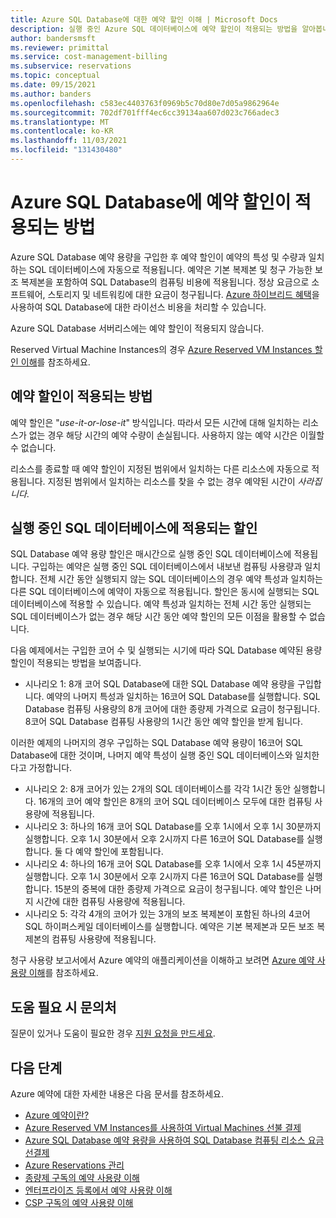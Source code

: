 ```yaml
---
title: Azure SQL Database에 대한 예약 할인 이해 | Microsoft Docs
description: 실행 중인 Azure SQL 데이터베이스에 예약 할인이 적용되는 방법을 알아봅니다. 이러한 데이터베이스에는 시간 단위로 할인이 적용됩니다.
author: bandersmsft
ms.reviewer: primittal
ms.service: cost-management-billing
ms.subservice: reservations
ms.topic: conceptual
ms.date: 09/15/2021
ms.author: banders
ms.openlocfilehash: c583ec4403763f0969b5c70d80e7d05a9862964e
ms.sourcegitcommit: 702df701fff4ec6cc39134aa607d023c766adec3
ms.translationtype: MT
ms.contentlocale: ko-KR
ms.lasthandoff: 11/03/2021
ms.locfileid: "131430480"
---
```

# <a name="how-a-reservation-discount-is-applied-to-azure-sql-database"></a>Azure SQL Database에 예약 할인이 적용되는 방법

Azure SQL Database 예약 용량을 구입한 후 예약 할인이 예약의 특성 및 수량과 일치하는 SQL 데이터베이스에 자동으로 적용됩니다. 예약은 기본 복제본 및 청구 가능한 보조 복제본을 포함하여 SQL Database의 컴퓨팅 비용에 적용됩니다. 정상 요금으로 소프트웨어, 스토리지 및 네트워킹에 대한 요금이 청구됩니다. [Azure 하이브리드 혜택](https://azure.microsoft.com/pricing/hybrid-benefit/)을 사용하여 SQL Database에 대한 라이선스 비용을 처리할 수 있습니다.

Azure SQL Database 서버리스에는 예약 할인이 적용되지 않습니다.

Reserved Virtual Machine Instances의 경우 [Azure Reserved VM Instances 할인 이해](../manage/understand-vm-reservation-charges.md)를 참조하세요.

## <a name="how-reservation-discount-is-applied"></a>예약 할인이 적용되는 방법

예약 할인은 "*use-it-or-lose-it*" 방식입니다. 따라서 모든 시간에 대해 일치하는 리소스가 없는 경우 해당 시간의 예약 수량이 손실됩니다. 사용하지 않는 예약 시간은 이월할 수 없습니다.

리소스를 종료할 때 예약 할인이 지정된 범위에서 일치하는 다른 리소스에 자동으로 적용됩니다. 지정된 범위에서 일치하는 리소스를 찾을 수 없는 경우 예약된 시간이 *사라집니다*.

## <a name="discount-applied-to-running-sql-databases"></a>실행 중인 SQL 데이터베이스에 적용되는 할인

SQL Database 예약 용량 할인은 매시간으로 실행 중인 SQL 데이터베이스에 적용됩니다. 구입하는 예약은 실행 중인 SQL 데이터베이스에서 내보낸 컴퓨팅 사용량과 일치합니다. 전체 시간 동안 실행되지 않는 SQL 데이터베이스의 경우 예약 특성과 일치하는 다른 SQL 데이터베이스에 예약이 자동으로 적용됩니다. 할인은 동시에 실행되는 SQL 데이터베이스에 적용할 수 있습니다. 예약 특성과 일치하는 전체 시간 동안 실행되는 SQL 데이터베이스가 없는 경우 해당 시간 동안 예약 할인의 모든 이점을 활용할 수 없습니다.

다음 예제에서는 구입한 코어 수 및 실행되는 시기에 따라 SQL Database 예약된 용량 할인이 적용되는 방법을 보여줍니다.

- 시나리오 1: 8개 코어 SQL Database에 대한 SQL Database 예약 용량을 구입합니다. 예약의 나머지 특성과 일치하는 16코어 SQL Database를 실행합니다. SQL Database 컴퓨팅 사용량의 8개 코어에 대한 종량제 가격으로 요금이 청구됩니다. 8코어 SQL Database 컴퓨팅 사용량의 1시간 동안 예약 할인을 받게 됩니다.

이러한 예제의 나머지의 경우 구입하는 SQL Database 예약 용량이 16코어 SQL Database에 대한 것이며, 나머지 예약 특성이 실행 중인 SQL 데이터베이스와 일치한다고 가정합니다.

- 시나리오 2: 8개 코어가 있는 2개의 SQL 데이터베이스를 각각 1시간 동안 실행합니다. 16개의 코어 예약 할인은 8개의 코어 SQL 데이터베이스 모두에 대한 컴퓨팅 사용량에 적용됩니다.
- 시나리오 3: 하나의 16개 코어 SQL Database를 오후 1시에서 오후 1시 30분까지 실행합니다. 오후 1시 30분에서 오후 2시까지 다른 16코어 SQL Database를 실행합니다. 둘 다 예약 할인에 포함됩니다.
- 시나리오 4: 하나의 16개 코어 SQL Database를 오후 1시에서 오후 1시 45분까지 실행합니다. 오후 1시 30분에서 오후 2시까지 다른 16코어 SQL Database를 실행합니다. 15분의 중복에 대한 종량제 가격으로 요금이 청구됩니다. 예약 할인은 나머지 시간에 대한 컴퓨팅 사용량에 적용됩니다.
- 시나리오 5: 각각 4개의 코어가 있는 3개의 보조 복제본이 포함된 하나의 4코어 SQL 하이퍼스케일 데이터베이스를 실행합니다. 예약은 기본 복제본과 모든 보조 복제본의 컴퓨팅 사용량에 적용됩니다.

청구 사용량 보고서에서 Azure 예약의 애플리케이션을 이해하고 보려면 [Azure 예약 사용량 이해](understand-reserved-instance-usage-ea.md)를 참조하세요.

## <a name="need-help-contact-us"></a>도움 필요 시 문의처

질문이 있거나 도움이 필요한 경우 [지원 요청을 만드세요](https://go.microsoft.com/fwlink/?linkid=2083458).

## <a name="next-steps"></a>다음 단계

Azure 예약에 대한 자세한 내용은 다음 문서를 참조하세요.

- [Azure 예약이란?](save-compute-costs-reservations.md)
- [Azure Reserved VM Instances를 사용하여 Virtual Machines 선불 결제](../../virtual-machines/prepay-reserved-vm-instances.md)
- [Azure SQL Database 예약 용량을 사용하여 SQL Database 컴퓨팅 리소스 요금 선결제](../../azure-sql/database/reserved-capacity-overview.md)
- [Azure Reservations 관리](manage-reserved-vm-instance.md)
- [종량제 구독의 예약 사용량 이해](understand-reserved-instance-usage.md)
- [엔터프라이즈 등록에서 예약 사용량 이해](understand-reserved-instance-usage-ea.md)
- [CSP 구독의 예약 사용량 이해](/partner-center/azure-reservations)